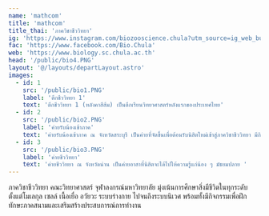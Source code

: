 ```yaml
---
name: 'mathcom'
title: 'mathcom'
title_thai: 'ภาควิชาชีววิทยา'
ig: 'https://www.instagram.com/biozooscience.chula?utm_source=ig_web_button_share_sheet&igsh=ZDNlZDc0MzIxNw=='
fac: 'https://www.facebook.com/Bio.Chula'
web: 'https://www.biology.sc.chula.ac.th'
head: '/public/bio4.PNG'
layout: '@/layouts/departLayout.astro'
images:
  - id: 1
    src: '/public/bio1.PNG'
    label: 'ตึกชีววิทยา 1'
    text: 'ตึกชีววิทยา 1 (หลังคาสีส้ม) เป็นตึกเรียนวิทยาศาสตร์หลังแรกของประเทศไทย'
  - id: 2
    src: '/public/bio2.PNG'
    label: 'ค่ายรับน้องเข้าภาค'
    text: 'ค่ายรับน้องเข้าภาค ณ จังหวัดสระบุรี เป็นค่ายที่จัดขึ้นเพื่อต้อนรับนิสิตใหม่เข้าสู่ภาควิชาชีววิทยา มีกิจกรรมทั้งเล่น กิน เที่ยว และอื่น ๆ อีกมากมาย'
  - id: 3
    src: '/public/bio3.PNG'
    label: 'ค่ายชีววิทยา'
    text: 'ค่ายชีววิทยา ณ จังหวัดน่าน เป็นค่ายอาสาที่นิสิตจะได้ไปให้ความรู้แก่น้อง ๆ มัธยมปลาย '
---
```

ภาควิชาชีววิทยา คณะวิทยาศาสตร์ จุฬาลงกรณ์มหาวิทยาลัย มุ่งเน้นการศึกษาสิ่งมีชีวิตในทุกระดับ ตั้งแต่โมเลกุล เซลล์ เนื้อเยื่อ อวัยวะ ระบบร่างกาย ไปจนถึงระบบนิเวศ พร้อมทั้งมีกิจกรรมเพื่อฝึกทักษะภาคสนามและเสริมสร้างประสบการณ์การทำงาน